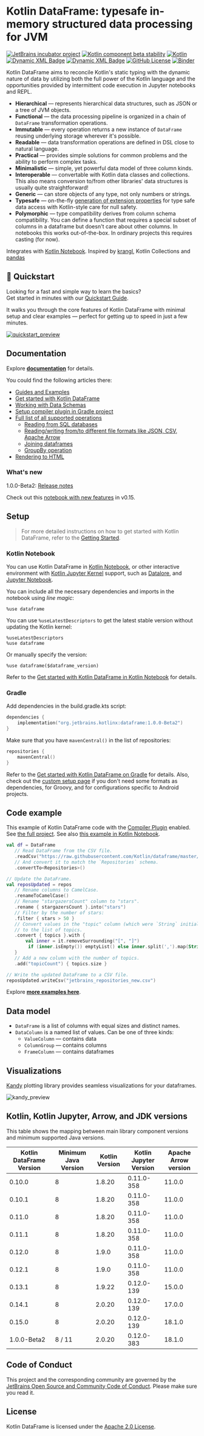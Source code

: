 # Kotlin DataFrame: typesafe in-memory structured data processing for JVM
[![JetBrains incubator project](https://jb.gg/badges/incubator.svg)](https://confluence.jetbrains.com/display/ALL/JetBrains+on+GitHub)
[![Kotlin component beta stability](https://img.shields.io/badge/project-beta-kotlin.svg?colorA=555555&colorB=DB3683&label=&logo=kotlin&logoColor=ffffff&logoWidth=10)](https://kotlinlang.org/docs/components-stability.html)
[![Kotlin](https://img.shields.io/badge/kotlin-2.0.20-blue.svg?logo=kotlin)](http://kotlinlang.org)
[![Dynamic XML Badge](https://img.shields.io/badge/dynamic/xml?url=https%3A%2F%2Frepo1.maven.org%2Fmaven2%2Forg%2Fjetbrains%2Fkotlinx%2Fdataframe%2Fmaven-metadata.xml&query=%2F%2Fversion%5Bnot%28contains%28text%28%29%2C%22dev%22%29%29%20and%20not%28text%28%29%3D%221727%22%29%20%5D%5Blast%28%29%5D&label=Release%20version)](https://search.maven.org/artifact/org.jetbrains.kotlinx/dataframe)
[![Dynamic XML Badge](https://img.shields.io/badge/dynamic/xml?url=https%3A%2F%2Frepo1.maven.org%2Fmaven2%2Forg%2Fjetbrains%2Fkotlinx%2Fdataframe%2Fmaven-metadata.xml&query=%2F%2Fversion%5Bcontains%28text%28%29%2C%22dev%22%29%5D%5Blast%28%29%5D&label=Dev%20version&color=yellow
)](https://search.maven.org/artifact/org.jetbrains.kotlinx/dataframe)
[![GitHub License](https://img.shields.io/badge/license-Apache%20License%202.0-blue.svg?style=flat)](http://www.apache.org/licenses/LICENSE-2.0)
[![Binder](https://mybinder.org/badge_logo.svg)](https://mybinder.org/v2/gh/Kotlin/dataframe/HEAD)

Kotlin DataFrame aims to reconcile Kotlin's static typing with the dynamic nature of data by utilizing both the full power of the Kotlin language and the opportunities provided by intermittent code execution in Jupyter notebooks and REPL.   

* **Hierarchical** — represents hierarchical data structures, such as JSON or a tree of JVM objects.
* **Functional** — the data processing pipeline is organized in a chain of `DataFrame` transformation operations.
* **Immutable** — every operation returns a new instance of `DataFrame` reusing underlying storage wherever it's possible.
* **Readable** — data transformation operations are defined in DSL close to natural language.
* **Practical** — provides simple solutions for common problems and the ability to perform complex tasks.
* **Minimalistic** — simple, yet powerful data model of three column kinds.
* **Interoperable** — convertable with Kotlin data classes and collections. This also means conversion to/from other libraries' data structures is usually quite straightforward!
* **Generic** — can store objects of any type, not only numbers or strings.
* **Typesafe** — on-the-fly [generation of extension properties](https://kotlin.github.io/dataframe/extensionpropertiesapi.html) for type safe data access with Kotlin-style care for null safety.
* **Polymorphic** — type compatibility derives from column schema compatibility. You can define a function that requires a special subset of columns in a dataframe but doesn't care about other columns.
  In notebooks this works out-of-the-box. In ordinary projects this requires casting (for now).

Integrates with [Kotlin Notebook](https://kotlinlang.org/docs/kotlin-notebook-overview.html). 
Inspired by [krangl](https://github.com/holgerbrandl/krangl), Kotlin Collections and [pandas](https://pandas.pydata.org/)

## 🚀 Quickstart

Looking for a fast and simple way to learn the basics?  
Get started in minutes with our [Quickstart Guide](https://kotlin.github.io/dataframe/quickstart.html).

It walks you through the core features of Kotlin DataFrame with minimal setup and clear examples 
— perfect for getting up to speed in just a few minutes.

[![quickstart_preview](docs/StardustDocs/images/guides/quickstart_preview.png)](https://kotlin.github.io/dataframe/quickstart.html)

## Documentation

Explore [**documentation**](https://kotlin.github.io/dataframe) for details.

You could find the following articles there:

* [Guides and Examples](https://kotlin.github.io/dataframe/guides-and-examples.html)
* [Get started with Kotlin DataFrame](https://kotlin.github.io/dataframe/gettingstarted.html)
* [Working with Data Schemas](https://kotlin.github.io/dataframe/schemas.html)
* [Setup compiler plugin in Gradle project](https://kotlin.github.io/dataframe/compiler-plugin.html)
* [Full list of all supported operations](https://kotlin.github.io/dataframe/operations.html)
    * [Reading from SQL databases](https://kotlin.github.io/dataframe/readsqldatabases.html)
    * [Reading/writing from/to different file formats like JSON, CSV, Apache Arrow](https://kotlin.github.io/dataframe/read.html)
    * [Joining dataframes](https://kotlin.github.io/dataframe/join.html)
    * [GroupBy operation](https://kotlin.github.io/dataframe/groupby.html)
* [Rendering to HTML](https://kotlin.github.io/dataframe/tohtml.html#jupyter-notebooks)

### What's new

1.0.0-Beta2: [Release notes](https://github.com/Kotlin/dataframe/releases/tag/v1.0.0-Beta2)

Check out this [notebook with new features](examples/notebooks/feature_overviews/0.15/new_features.ipynb) in v0.15.

## Setup

> For more detailed instructions on how to get started with Kotlin DataFrame, refer to the
> [Getting Started](https://kotlin.github.io/dataframe/gettingstarted.html).

### Kotlin Notebook

You can use Kotlin DataFrame in [Kotlin Notebook](https://kotlinlang.org/docs/kotlin-notebook-overview.html),
or other interactive environment with [Kotlin Jupyter Kernel](https://github.com/Kotlin/kotlin-jupyter) support, 
such as [Datalore](https://datalore.jetbrains.com/),
and [Jupyter Notebook](https://jupyter.org/).

You can include all the necessary dependencies and imports in the notebook using *line magic*:

```
%use dataframe
```

You can use `%useLatestDescriptors`
to get the latest stable version without updating the Kotlin kernel:

```
%useLatestDescriptors
%use dataframe
```

Or manually specify the version:

```
%use dataframe($dataframe_version)
```

Refer to the 
[Get started with Kotlin DataFrame in Kotlin Notebook](https://kotlin.github.io/dataframe/gettingstartedkotlinnotebook.html)
for details.

### Gradle

Add dependencies in the build.gradle.kts script:

```kotlin
dependencies {
    implementation("org.jetbrains.kotlinx:dataframe:1.0.0-Beta2")
}
```

Make sure that you have `mavenCentral()` in the list of repositories:

```kotlin
repositories {
    mavenCentral()
}
```

Refer to the
[Get started with Kotlin DataFrame on Gradle](https://kotlin.github.io/dataframe/gettingstartedgradle.html)
for details.
Also, check out the [custom setup page](https://kotlin.github.io/dataframe/gettingstartedgradleadvanced.html) 
if you don't need some formats as dependencies,
for Groovy, and for configurations specific to Android projects.

## Code example

This example of Kotlin DataFrame code with
the [Compiler Plugin](https://kotlin.github.io/dataframe/compiler-plugin.html) enabled.
See [the full project](https://github.com/Kotlin/dataframe/tree/master/examples/kotlin-dataframe-plugin-example).
See also 
[this example in Kotlin Notebook](https://github.com/Kotlin/dataframe/tree/master/examples/notebooks/readme_example.ipynb).

```kotlin
val df = DataFrame
   // Read DataFrame from the CSV file.
   .readCsv("https://raw.githubusercontent.com/Kotlin/dataframe/master/data/jetbrains_repositories.csv")
   // And convert it to match the `Repositories` schema.
   .convertTo<Repositories>()

// Update the DataFrame.
val reposUpdated = repos
   // Rename columns to CamelCase.
   .renameToCamelCase()
   // Rename "stargazersCount" column to "stars".
   .rename { stargazersCount }.into("stars")
   // Filter by the number of stars:
   .filter { stars > 50 }
   // Convert values in the "topic" column (which were `String` initially)
   // to the list of topics.
   .convert { topics }.with { 
       val inner = it.removeSurrounding("[", "]")
        if (inner.isEmpty()) emptyList() else inner.split(',').map(String::trim)
   }
   // Add a new column with the number of topics.
   .add("topicCount") { topics.size }

// Write the updated DataFrame to a CSV file.
reposUpdated.writeCsv("jetbrains_repositories_new.csv")
```

Explore [**more examples here**](https://kotlin.github.io/dataframe/guides-and-examples.html).

## Data model
* `DataFrame` is a list of columns with equal sizes and distinct names.
* `DataColumn` is a named list of values. Can be one of three kinds:
  * `ValueColumn` — contains data
  * `ColumnGroup` — contains columns
  * `FrameColumn` — contains dataframes

## Visualizations

[Kandy](https://kotlin.github.io/kandy/welcome.html) plotting library provides seamless visualizations 
for your dataframes.

![kandy_preview](docs/StardustDocs/images/guides/kandy_gallery_preview.png)

## Kotlin, Kotlin Jupyter, Arrow, and JDK versions

This table shows the mapping between main library component versions and minimum supported Java versions.

| Kotlin DataFrame Version | Minimum Java Version | Kotlin Version | Kotlin Jupyter Version | Apache Arrow version |
|--------------------------|----------------------|----------------|------------------------|----------------------|
| 0.10.0                   | 8                    | 1.8.20         | 0.11.0-358             | 11.0.0               |
| 0.10.1                   | 8                    | 1.8.20         | 0.11.0-358             | 11.0.0               |
| 0.11.0                   | 8                    | 1.8.20         | 0.11.0-358             | 11.0.0               |
| 0.11.1                   | 8                    | 1.8.20         | 0.11.0-358             | 11.0.0               |
| 0.12.0                   | 8                    | 1.9.0          | 0.11.0-358             | 11.0.0               |
| 0.12.1                   | 8                    | 1.9.0          | 0.11.0-358             | 11.0.0               |
| 0.13.1                   | 8                    | 1.9.22         | 0.12.0-139             | 15.0.0               |
| 0.14.1                   | 8                    | 2.0.20         | 0.12.0-139             | 17.0.0               |
| 0.15.0                   | 8                    | 2.0.20         | 0.12.0-139             | 18.1.0               |
| 1.0.0-Beta2              | 8 / 11               | 2.0.20         | 0.12.0-383             | 18.1.0               |

## Code of Conduct

This project and the corresponding community are governed by the [JetBrains Open Source and Community Code of Conduct](https://confluence.jetbrains.com/display/ALL/JetBrains+Open+Source+and+Community+Code+of+Conduct). Please make sure you read it.

## License

Kotlin DataFrame is licensed under the [Apache 2.0 License](LICENSE).
